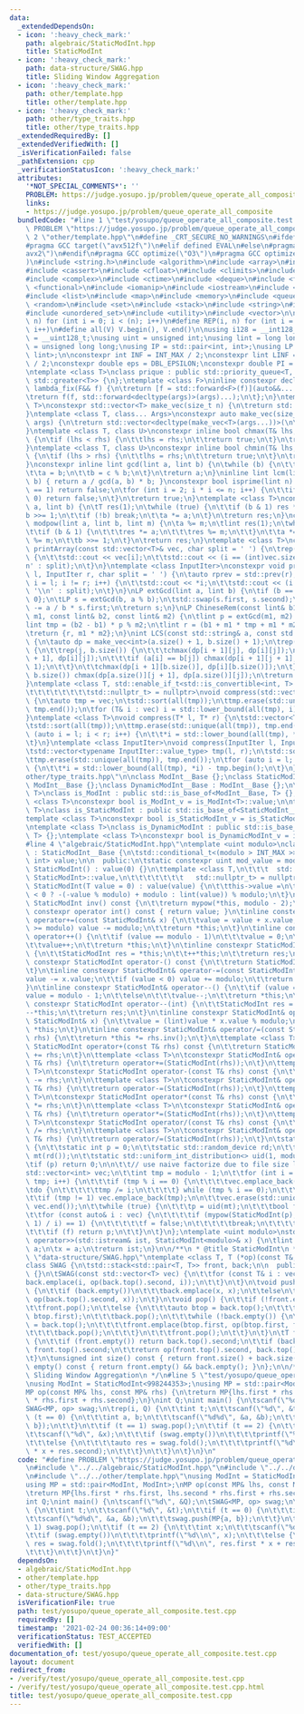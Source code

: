 ```yaml
---
data:
  _extendedDependsOn:
  - icon: ':heavy_check_mark:'
    path: algebraic/StaticModInt.hpp
    title: StaticModInt
  - icon: ':heavy_check_mark:'
    path: data-structure/SWAG.hpp
    title: Sliding Window Aggregation
  - icon: ':heavy_check_mark:'
    path: other/template.hpp
    title: other/template.hpp
  - icon: ':heavy_check_mark:'
    path: other/type_traits.hpp
    title: other/type_traits.hpp
  _extendedRequiredBy: []
  _extendedVerifiedWith: []
  _isVerificationFailed: false
  _pathExtension: cpp
  _verificationStatusIcon: ':heavy_check_mark:'
  attributes:
    '*NOT_SPECIAL_COMMENTS*': ''
    PROBLEM: https://judge.yosupo.jp/problem/queue_operate_all_composite
    links:
    - https://judge.yosupo.jp/problem/queue_operate_all_composite
  bundledCode: "#line 1 \"test/yosupo/queue_operate_all_composite.test.cpp\"\n#define\
    \ PROBLEM \"https://judge.yosupo.jp/problem/queue_operate_all_composite\"\n#line\
    \ 2 \"other/template.hpp\"\n#define _CRT_SECURE_NO_WARNINGS\n#ifdef ONLINE_JUDGE\n\
    #pragma GCC target(\"avx512f\")\n#elif defined EVAL\n#else\n#pragma GCC target(\"\
    avx2\")\n#endif\n#pragma GCC optimize(\"O3\")\n#pragma GCC optimize(\"unroll-loops\"\
    )\n#include <string.h>\n#include <algorithm>\n#include <array>\n#include <bitset>\n\
    #include <cassert>\n#include <cfloat>\n#include <climits>\n#include <cmath>\n\
    #include <complex>\n#include <ctime>\n#include <deque>\n#include <fstream>\n#include\
    \ <functional>\n#include <iomanip>\n#include <iostream>\n#include <iterator>\n\
    #include <list>\n#include <map>\n#include <memory>\n#include <queue>\n#include\
    \ <random>\n#include <set>\n#include <stack>\n#include <string>\n#include <unordered_map>\n\
    #include <unordered_set>\n#include <utility>\n#include <vector>\n\n#define rep(i,\
    \ n) for (int i = 0; i < (n); i++)\n#define REP(i, n) for (int i = 1; i <= (n);\
    \ i++)\n#define all(V) V.begin(), V.end()\n\nusing i128 = __int128_t;\nusing u128\
    \ = __uint128_t;\nusing uint = unsigned int;\nusing lint = long long;\nusing ulint\
    \ = unsigned long long;\nusing IP = std::pair<int, int>;\nusing LP = std::pair<lint,\
    \ lint>;\n\nconstexpr int INF = INT_MAX / 2;\nconstexpr lint LINF = LLONG_MAX\
    \ / 2;\nconstexpr double eps = DBL_EPSILON;\nconstexpr double PI = 3.141592653589793238462643383279;\n\
    \ntemplate <class T>\nclass prique : public std::priority_queue<T, std::vector<T>,\
    \ std::greater<T>> {\n};\ntemplate <class F>\ninline constexpr decltype(auto)\
    \ lambda_fix(F&& f) {\n\treturn [f = std::forward<F>(f)](auto&&... args) {\n\t\
    \treturn f(f, std::forward<decltype(args)>(args)...);\n\t};\n}\ntemplate <class\
    \ T>\nconstexpr std::vector<T> make_vec(size_t n) {\n\treturn std::vector<T>(n);\n\
    }\ntemplate <class T, class... Args>\nconstexpr auto make_vec(size_t n, Args&&...\
    \ args) {\n\treturn std::vector<decltype(make_vec<T>(args...))>(\n\t\tn, make_vec<T>(std::forward<Args>(args)...));\n\
    }\ntemplate <class T, class U>\nconstexpr inline bool chmax(T& lhs, const U& rhs)\
    \ {\n\tif (lhs < rhs) {\n\t\tlhs = rhs;\n\t\treturn true;\n\t}\n\treturn false;\n\
    }\ntemplate <class T, class U>\nconstexpr inline bool chmin(T& lhs, const U& rhs)\
    \ {\n\tif (lhs > rhs) {\n\t\tlhs = rhs;\n\t\treturn true;\n\t}\n\treturn false;\n\
    }\nconstexpr inline lint gcd(lint a, lint b) {\n\twhile (b) {\n\t\tlint c = a;\n\
    \t\ta = b;\n\t\tb = c % b;\n\t}\n\treturn a;\n}\ninline lint lcm(lint a, lint\
    \ b) { return a / gcd(a, b) * b; }\nconstexpr bool isprime(lint n) {\n\tif (n\
    \ == 1) return false;\n\tfor (int i = 2; i * i <= n; i++) {\n\t\tif (n % i ==\
    \ 0) return false;\n\t}\n\treturn true;\n}\ntemplate <class T>\nconstexpr T mypow(T\
    \ a, lint b) {\n\tT res(1);\n\twhile (true) {\n\t\tif (b & 1) res *= a;\n\t\t\
    b >>= 1;\n\t\tif (!b) break;\n\t\ta *= a;\n\t}\n\treturn res;\n}\nconstexpr lint\
    \ modpow(lint a, lint b, lint m) {\n\ta %= m;\n\tlint res(1);\n\twhile (b) {\n\
    \t\tif (b & 1) {\n\t\t\tres *= a;\n\t\t\tres %= m;\n\t\t}\n\t\ta *= a;\n\t\ta\
    \ %= m;\n\t\tb >>= 1;\n\t}\n\treturn res;\n}\ntemplate <class T>\nconstexpr void\
    \ printArray(const std::vector<T>& vec, char split = ' ') {\n\trep(i, vec.size())\
    \ {\n\t\tstd::cout << vec[i];\n\t\tstd::cout << (i == (int)vec.size() - 1 ? '\\\
    n' : split);\n\t}\n}\ntemplate <class InputIter>\nconstexpr void printArray(InputIter\
    \ l, InputIter r, char split = ' ') {\n\tauto rprev = std::prev(r);\n\tfor (auto\
    \ i = l; i != r; i++) {\n\t\tstd::cout << *i;\n\t\tstd::cout << (i == rprev ?\
    \ '\\n' : split);\n\t}\n}\nLP extGcd(lint a, lint b) {\n\tif (b == 0) return {1,\
    \ 0};\n\tLP s = extGcd(b, a % b);\n\tstd::swap(s.first, s.second);\n\ts.second\
    \ -= a / b * s.first;\n\treturn s;\n}\nLP ChineseRem(const lint& b1, const lint&\
    \ m1, const lint& b2, const lint& m2) {\n\tlint p = extGcd(m1, m2).first;\n\t\
    lint tmp = (b2 - b1) * p % m2;\n\tlint r = (b1 + m1 * tmp + m1 * m2) % (m1 * m2);\n\
    \treturn {r, m1 * m2};\n}\nint LCS(const std::string& a, const std::string& b)\
    \ {\n\tauto dp = make_vec<int>(a.size() + 1, b.size() + 1);\n\trep(i, a.size())\
    \ {\n\t\trep(j, b.size()) {\n\t\t\tchmax(dp[i + 1][j], dp[i][j]);\n\t\t\tchmax(dp[i][j\
    \ + 1], dp[i][j]);\n\t\t\tif (a[i] == b[j]) chmax(dp[i + 1][j + 1], dp[i][j] +\
    \ 1);\n\t\t}\n\t\tchmax(dp[i + 1][b.size()], dp[i][b.size()]);\n\t}\n\trep(j,\
    \ b.size()) chmax(dp[a.size()][j + 1], dp[a.size()][j]);\n\treturn dp[a.size()][b.size()];\n\
    }\ntemplate <class T, std::enable_if_t<std::is_convertible<int, T>::value,\n\t\
    \t\t\t\t\t\t\t\tstd::nullptr_t> = nullptr>\nvoid compress(std::vector<T>& vec)\
    \ {\n\tauto tmp = vec;\n\tstd::sort(all(tmp));\n\ttmp.erase(std::unique(all(tmp)),\
    \ tmp.end());\n\tfor (T& i : vec) i = std::lower_bound(all(tmp), i) - tmp.begin();\n\
    }\ntemplate <class T>\nvoid compress(T* l, T* r) {\n\tstd::vector<T> tmp(l, r);\n\
    \tstd::sort(all(tmp));\n\ttmp.erase(std::unique(all(tmp)), tmp.end());\n\tfor\
    \ (auto i = l; i < r; i++) {\n\t\t*i = std::lower_bound(all(tmp), *i) - tmp.begin();\n\
    \t}\n}\ntemplate <class InputIter>\nvoid compress(InputIter l, InputIter r) {\n\
    \tstd::vector<typename InputIter::value_type> tmp(l, r);\n\tstd::sort(all(tmp));\n\
    \ttmp.erase(std::unique(all(tmp)), tmp.end());\n\tfor (auto i = l; i < r; i++)\
    \ {\n\t\t*i = std::lower_bound(all(tmp), *i) - tmp.begin();\n\t}\n}\n#line 3 \"\
    other/type_traits.hpp\"\n\nclass ModInt__Base {};\nclass StaticModInt__Base :\
    \ ModInt__Base {};\nclass DynamicModInt__Base : ModInt__Base {};\n\ntemplate <class\
    \ T>\nclass is_ModInt : public std::is_base_of<ModInt__Base, T> {};\ntemplate\
    \ <class T>\nconstexpr bool is_ModInt_v = is_ModInt<T>::value;\n\ntemplate <class\
    \ T>\nclass is_StaticModInt : public std::is_base_of<StaticModInt__Base, T> {};\n\
    template <class T>\nconstexpr bool is_StaticModInt_v = is_StaticModInt<T>::value;\n\
    \ntemplate <class T>\nclass is_DynamicModInt : public std::is_base_of<DynamicModInt__Base,\
    \ T> {};\ntemplate <class T>\nconstexpr bool is_DynamicModInt_v = is_DynamicModInt<T>::value;\n\
    #line 4 \"algebraic/StaticModInt.hpp\"\ntemplate <uint modulo>\nclass StaticModInt\
    \ : StaticModInt__Base {\n\tstd::conditional_t<(modulo > INT_MAX >> 1), lint,\
    \ int> value;\n\n  public:\n\tstatic constexpr uint mod_value = modulo;\n\tconstexpr\
    \ StaticModInt() : value(0) {}\n\ttemplate <class T,\n\t\t\t  std::enable_if_t<!std::is_convertible<T,\
    \ StaticModInt>::value,\n\t\t\t\t\t\t\t   std::nullptr_t> = nullptr>\n\tconstexpr\
    \ StaticModInt(T value = 0) : value(value) {\n\t\tthis->value =\n\t\t\t(value\
    \ < 0 ? -(-value % modulo) + modulo : lint(value)) % modulo;\n\t}\n\tinline constexpr\
    \ StaticModInt inv() const {\n\t\treturn mypow(*this, modulo - 2);\n\t}\n\tinline\
    \ constexpr operator int() const { return value; }\n\tinline constexpr StaticModInt&\
    \ operator+=(const StaticModInt& x) {\n\t\tvalue = value + x.value;\n\t\tif (value\
    \ >= modulo) value -= modulo;\n\t\treturn *this;\n\t}\n\tinline constexpr StaticModInt&\
    \ operator++() {\n\t\tif (value == modulo - 1)\n\t\t\tvalue = 0;\n\t\telse\n\t\
    \t\tvalue++;\n\t\treturn *this;\n\t}\n\tinline constexpr StaticModInt operator++(int)\
    \ {\n\t\tStaticModInt res = *this;\n\t\t++*this;\n\t\treturn res;\n\t}\n\tinline\
    \ constexpr StaticModInt operator-() const {\n\t\treturn StaticModInt(0) -= *this;\n\
    \t}\n\tinline constexpr StaticModInt& operator-=(const StaticModInt& x) {\n\t\t\
    value -= x.value;\n\t\tif (value < 0) value += modulo;\n\t\treturn *this;\n\t\
    }\n\tinline constexpr StaticModInt& operator--() {\n\t\tif (value == 0)\n\t\t\t\
    value = modulo - 1;\n\t\telse\n\t\t\tvalue--;\n\t\treturn *this;\n\t}\n\tinline\
    \ constexpr StaticModInt operator--(int) {\n\t\tStaticModInt res = *this;\n\t\t\
    --*this;\n\t\treturn res;\n\t}\n\tinline constexpr StaticModInt& operator*=(const\
    \ StaticModInt& x) {\n\t\tvalue = (lint)value * x.value % modulo;\n\t\treturn\
    \ *this;\n\t}\n\tinline constexpr StaticModInt& operator/=(const StaticModInt&\
    \ rhs) {\n\t\treturn *this *= rhs.inv();\n\t}\n\ttemplate <class T>\n\tconstexpr\
    \ StaticModInt operator+(const T& rhs) const {\n\t\treturn StaticModInt(*this)\
    \ += rhs;\n\t}\n\ttemplate <class T>\n\tconstexpr StaticModInt& operator+=(const\
    \ T& rhs) {\n\t\treturn operator+=(StaticModInt(rhs));\n\t}\n\ttemplate <class\
    \ T>\n\tconstexpr StaticModInt operator-(const T& rhs) const {\n\t\treturn StaticModInt(*this)\
    \ -= rhs;\n\t}\n\ttemplate <class T>\n\tconstexpr StaticModInt& operator-=(const\
    \ T& rhs) {\n\t\treturn operator-=(StaticModInt(rhs));\n\t}\n\ttemplate <class\
    \ T>\n\tconstexpr StaticModInt operator*(const T& rhs) const {\n\t\treturn StaticModInt(*this)\
    \ *= rhs;\n\t}\n\ttemplate <class T>\n\tconstexpr StaticModInt& operator*=(const\
    \ T& rhs) {\n\t\treturn operator*=(StaticModInt(rhs));\n\t}\n\ttemplate <class\
    \ T>\n\tconstexpr StaticModInt operator/(const T& rhs) const {\n\t\treturn StaticModInt(*this)\
    \ /= rhs;\n\t}\n\ttemplate <class T>\n\tconstexpr StaticModInt& operator/=(const\
    \ T& rhs) {\n\t\treturn operator/=(StaticModInt(rhs));\n\t}\n\tstatic int primitive_root()\
    \ {\n\t\tstatic int p = 0;\n\t\tstatic std::random_device rd;\n\t\tstatic std::mt19937\
    \ mt(rd());\n\t\tstatic std::uniform_int_distribution<> uid(1, modulo - 1);\n\t\
    \tif (p) return 0;\n\n\t\t// use naive factorize due to file size limit\n\t\t\
    std::vector<int> vec;\n\t\tint tmp = modulo - 1;\n\t\tfor (int i = 2; i * i <=\
    \ tmp; i++) {\n\t\t\tif (tmp % i == 0) {\n\t\t\t\tvec.emplace_back(i);\n\t\t\t\
    \tdo {\n\t\t\t\t\ttmp /= i;\n\t\t\t\t} while (tmp % i == 0);\n\t\t\t}\n\t\t}\n\
    \t\tif (tmp != 1) vec.emplace_back(tmp);\n\n\t\tvec.erase(std::unique(all(vec)),\
    \ vec.end());\n\t\twhile (true) {\n\t\t\tp = uid(mt);\n\t\t\tbool f = true;\n\t\
    \t\tfor (const auto& i : vec) {\n\t\t\t\tif (mypow(StaticModInt(p), (modulo -\
    \ 1) / i) == 1) {\n\t\t\t\t\tf = false;\n\t\t\t\t\tbreak;\n\t\t\t\t}\n\t\t\t}\n\
    \t\t\tif (f) return p;\n\t\t}\n\t}\n};\ntemplate <uint modulo>\nstd::istream&\
    \ operator>>(std::istream& ist, StaticModInt<modulo>& x) {\n\tlint a;\n\tist >>\
    \ a;\n\tx = a;\n\treturn ist;\n}\n\n/**\n * @title StaticModInt\n */\n#line 3\
    \ \"data-structure/SWAG.hpp\"\ntemplate <class T, T (*op)(const T&, const T&)>\n\
    class SWAG {\n\tstd::stack<std::pair<T, T>> front, back;\n\n  public:\n\tSWAG()\
    \ {}\n\tSWAG(const std::vector<T> vec) {\n\t\tfor (const T& i : vec) {\n\t\t\t\
    back.emplace(i, op(back.top().second, i));\n\t\t}\n\t}\n\tvoid push(const T& x)\
    \ {\n\t\tif (back.empty())\n\t\t\tback.emplace(x, x);\n\t\telse\n\t\t\tback.emplace(x,\
    \ op(back.top().second, x));\n\t}\n\tvoid pop() {\n\t\tif (!front.empty())\n\t\
    \t\tfront.pop();\n\t\telse {\n\t\t\tauto btop = back.top();\n\t\t\tfront.emplace(btop.first,\
    \ btop.first);\n\t\t\tback.pop();\n\t\t\twhile (!back.empty()) {\n\t\t\t\tbtop\
    \ = back.top();\n\t\t\t\tfront.emplace(btop.first, op(btop.first, front.top().second));\n\
    \t\t\t\tback.pop();\n\t\t\t}\n\t\t\tfront.pop();\n\t\t}\n\t}\n\tT fold() const\
    \ {\n\t\tif (front.empty()) return back.top().second;\n\t\tif (back.empty()) return\
    \ front.top().second;\n\t\treturn op(front.top().second, back.top().second);\n\
    \t}\n\tunsigned int size() const { return front.size() + back.size(); }\n\tbool\
    \ empty() const { return front.empty() && back.empty(); }\n};\n\n/**\n * @title\
    \ Sliding Window Aggregation\n */\n#line 5 \"test/yosupo/queue_operate_all_composite.test.cpp\"\
    \nusing ModInt = StaticModInt<998244353>;\nusing MP = std::pair<ModInt, ModInt>;\n\
    MP op(const MP& lhs, const MP& rhs) {\n\treturn MP{lhs.first * rhs.first, lhs.second\
    \ * rhs.first + rhs.second};\n}\nint Q;\nint main() {\n\tscanf(\"%d\", &Q);\n\t\
    SWAG<MP, op> swag;\n\trep(i, Q) {\n\t\tint t;\n\t\tscanf(\"%d\", &t);\n\t\tif\
    \ (t == 0) {\n\t\t\tint a, b;\n\t\t\tscanf(\"%d%d\", &a, &b);\n\t\t\tswag.push(MP{a,\
    \ b});\n\t\t}\n\t\tif (t == 1) swag.pop();\n\t\tif (t == 2) {\n\t\t\tint x;\n\t\
    \t\tscanf(\"%d\", &x);\n\t\t\tif (swag.empty())\n\t\t\t\tprintf(\"%d\\n\", x);\n\
    \t\t\telse {\n\t\t\t\tauto res = swag.fold();\n\t\t\t\tprintf(\"%d\\n\", res.first\
    \ * x + res.second);\n\t\t\t}\n\t\t}\n\t}\n}\n"
  code: "#define PROBLEM \"https://judge.yosupo.jp/problem/queue_operate_all_composite\"\
    \n#include \"../../algebraic/StaticModInt.hpp\"\n#include \"../../data-structure/SWAG.hpp\"\
    \n#include \"../../other/template.hpp\"\nusing ModInt = StaticModInt<998244353>;\n\
    using MP = std::pair<ModInt, ModInt>;\nMP op(const MP& lhs, const MP& rhs) {\n\
    \treturn MP{lhs.first * rhs.first, lhs.second * rhs.first + rhs.second};\n}\n\
    int Q;\nint main() {\n\tscanf(\"%d\", &Q);\n\tSWAG<MP, op> swag;\n\trep(i, Q)\
    \ {\n\t\tint t;\n\t\tscanf(\"%d\", &t);\n\t\tif (t == 0) {\n\t\t\tint a, b;\n\t\
    \t\tscanf(\"%d%d\", &a, &b);\n\t\t\tswag.push(MP{a, b});\n\t\t}\n\t\tif (t ==\
    \ 1) swag.pop();\n\t\tif (t == 2) {\n\t\t\tint x;\n\t\t\tscanf(\"%d\", &x);\n\t\
    \t\tif (swag.empty())\n\t\t\t\tprintf(\"%d\\n\", x);\n\t\t\telse {\n\t\t\t\tauto\
    \ res = swag.fold();\n\t\t\t\tprintf(\"%d\\n\", res.first * x + res.second);\n\
    \t\t\t}\n\t\t}\n\t}\n}"
  dependsOn:
  - algebraic/StaticModInt.hpp
  - other/template.hpp
  - other/type_traits.hpp
  - data-structure/SWAG.hpp
  isVerificationFile: true
  path: test/yosupo/queue_operate_all_composite.test.cpp
  requiredBy: []
  timestamp: '2021-02-24 00:36:14+09:00'
  verificationStatus: TEST_ACCEPTED
  verifiedWith: []
documentation_of: test/yosupo/queue_operate_all_composite.test.cpp
layout: document
redirect_from:
- /verify/test/yosupo/queue_operate_all_composite.test.cpp
- /verify/test/yosupo/queue_operate_all_composite.test.cpp.html
title: test/yosupo/queue_operate_all_composite.test.cpp
---
```

